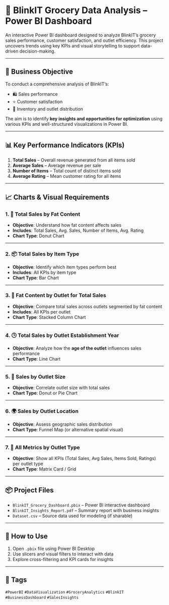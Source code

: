 # 🛒 BlinkIT Grocery Data Analysis – Power BI Dashboard

An interactive Power BI dashboard designed to analyze BlinkIT’s grocery sales performance, customer satisfaction, and outlet efficiency. This project uncovers trends using key KPIs and visual storytelling to support data-driven decision-making.

---

## 🎯 Business Objective

To conduct a comprehensive analysis of BlinkIT’s:
- 🛍️ Sales performance  
- ⭐ Customer satisfaction  
- 🏪 Inventory and outlet distribution  

The aim is to identify **key insights and opportunities for optimization** using various KPIs and well-structured visualizations in Power BI.

---

## 📊 Key Performance Indicators (KPIs)

1. **Total Sales** – Overall revenue generated from all items sold  
2. **Average Sales** – Average revenue per sale  
3. **Number of Items** – Total count of distinct items sold  
4. **Average Rating** – Mean customer rating for all items  

---

## 📈 Charts & Visual Requirements

### 1. 🍩 Total Sales by Fat Content
- **Objective**: Understand how fat content affects sales  
- **Includes**: Total Sales, Avg. Sales, Number of Items, Avg. Rating  
- **Chart Type**: Donut Chart

---

### 2. 📦 Total Sales by Item Type
- **Objective**: Identify which item types perform best  
- **Includes**: All KPIs by item type  
- **Chart Type**: Bar Chart

---

### 3. 🏪 Fat Content by Outlet for Total Sales
- **Objective**: Compare total sales across outlets segmented by fat content  
- **Includes**: All KPIs per outlet  
- **Chart Type**: Stacked Column Chart

---

### 4. 🕒 Total Sales by Outlet Establishment Year
- **Objective**: Analyze how the **age of the outlet** influences sales performance  
- **Chart Type**: Line Chart

---

### 5. 🏬 Sales by Outlet Size
- **Objective**: Correlate outlet size with total sales  
- **Chart Type**: Donut or Pie Chart

---

### 6. 🌍 Sales by Outlet Location
- **Objective**: Assess geographic sales distribution  
- **Chart Type**: Funnel Map (or alternative spatial visual)

---

### 7. 🧮 All Metrics by Outlet Type
- **Objective**: Show all KPIs (Total Sales, Avg Sales, Items Sold, Ratings) per outlet type  
- **Chart Type**: Matrix Card / Grid

---

## 📦 Project Files

- `BlinkIT_Grocery_Dashboard.pbix` – Power BI interactive dashboard  
- `BlinkIT_Insights_Report.pdf` – Summary report with business insights  
- `Dataset.csv` – Source data used for modeling (if sharable)

---

## 📌 How to Use

1. Open `.pbix` file using Power BI Desktop  
2. Use slicers and visual filters to interact with data  
3. Explore cross-filtering and KPI cards for insights

---


## 📍 Tags

`#PowerBI` `#DataVisualization` `#GroceryAnalytics` `#BlinkIT` `#BusinessDashboard` `#SalesInsights`

